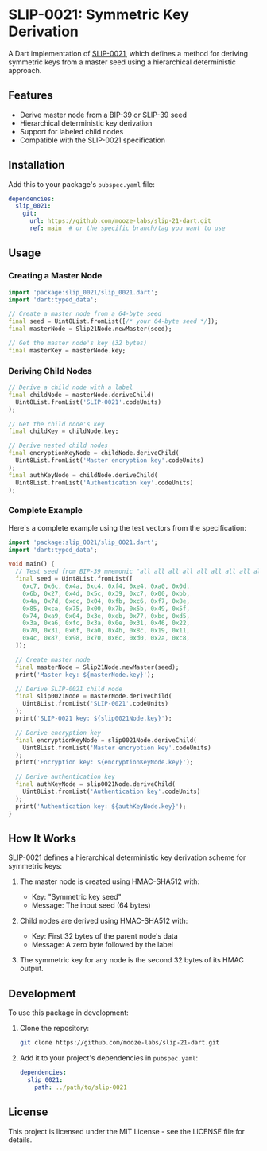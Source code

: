 <!-- 
This README describes the package. If you publish this package to pub.dev,
this README's contents appear on the landing page for your package.

For information about how to write a good package README, see the guide for
[writing package pages](https://dart.dev/tools/pub/writing-package-pages). 

For general information about developing packages, see the Dart guide for
[creating packages](https://dart.dev/guides/libraries/create-packages)
and the Flutter guide for
[developing packages and plugins](https://flutter.dev/to/develop-packages). 
-->

# SLIP-0021: Symmetric Key Derivation

A Dart implementation of [SLIP-0021](https://github.com/satoshilabs/slips/blob/master/slip-0021.md), which defines a method for deriving symmetric keys from a master seed using a hierarchical deterministic approach.

## Features

- Derive master node from a BIP-39 or SLIP-39 seed
- Hierarchical deterministic key derivation
- Support for labeled child nodes
- Compatible with the SLIP-0021 specification

## Installation

Add this to your package's `pubspec.yaml` file:

```yaml
dependencies:
  slip_0021:
    git:
      url: https://github.com/mooze-labs/slip-21-dart.git
      ref: main  # or the specific branch/tag you want to use
```

## Usage

### Creating a Master Node

```dart
import 'package:slip_0021/slip_0021.dart';
import 'dart:typed_data';

// Create a master node from a 64-byte seed
final seed = Uint8List.fromList([/* your 64-byte seed */]);
final masterNode = Slip21Node.newMaster(seed);

// Get the master node's key (32 bytes)
final masterKey = masterNode.key;
```

### Deriving Child Nodes

```dart
// Derive a child node with a label
final childNode = masterNode.deriveChild(
  Uint8List.fromList('SLIP-0021'.codeUnits)
);

// Get the child node's key
final childKey = childNode.key;

// Derive nested child nodes
final encryptionKeyNode = childNode.deriveChild(
  Uint8List.fromList('Master encryption key'.codeUnits)
);
final authKeyNode = childNode.deriveChild(
  Uint8List.fromList('Authentication key'.codeUnits)
);
```

### Complete Example

Here's a complete example using the test vectors from the specification:

```dart
import 'package:slip_0021/slip_0021.dart';
import 'dart:typed_data';

void main() {
  // Test seed from BIP-39 mnemonic "all all all all all all all all all all all all"
  final seed = Uint8List.fromList([
    0xc7, 0x6c, 0x4a, 0xc4, 0xf4, 0xe4, 0xa0, 0x0d,
    0x6b, 0x27, 0x4d, 0x5c, 0x39, 0xc7, 0x00, 0xbb,
    0x4a, 0x7d, 0xdc, 0x04, 0xfb, 0xc6, 0xf7, 0x8e,
    0x85, 0xca, 0x75, 0x00, 0x7b, 0x5b, 0x49, 0x5f,
    0x74, 0xa9, 0x04, 0x3e, 0xeb, 0x77, 0xbd, 0xd5,
    0x3a, 0xa6, 0xfc, 0x3a, 0x0e, 0x31, 0x46, 0x22,
    0x70, 0x31, 0x6f, 0xa0, 0x4b, 0x8c, 0x19, 0x11,
    0x4c, 0x87, 0x98, 0x70, 0x6c, 0xd0, 0x2a, 0xc8,
  ]);

  // Create master node
  final masterNode = Slip21Node.newMaster(seed);
  print('Master key: ${masterNode.key}');

  // Derive SLIP-0021 child node
  final slip0021Node = masterNode.deriveChild(
    Uint8List.fromList('SLIP-0021'.codeUnits)
  );
  print('SLIP-0021 key: ${slip0021Node.key}');

  // Derive encryption key
  final encryptionKeyNode = slip0021Node.deriveChild(
    Uint8List.fromList('Master encryption key'.codeUnits)
  );
  print('Encryption key: ${encryptionKeyNode.key}');

  // Derive authentication key
  final authKeyNode = slip0021Node.deriveChild(
    Uint8List.fromList('Authentication key'.codeUnits)
  );
  print('Authentication key: ${authKeyNode.key}');
}
```

## How It Works

SLIP-0021 defines a hierarchical deterministic key derivation scheme for symmetric keys:

1. The master node is created using HMAC-SHA512 with:
   - Key: "Symmetric key seed"
   - Message: The input seed (64 bytes)

2. Child nodes are derived using HMAC-SHA512 with:
   - Key: First 32 bytes of the parent node's data
   - Message: A zero byte followed by the label

3. The symmetric key for any node is the second 32 bytes of its HMAC output.

## Development

To use this package in development:

1. Clone the repository:
   ```bash
   git clone https://github.com/mooze-labs/slip-21-dart.git
   ```

2. Add it to your project's dependencies in `pubspec.yaml`:
   ```yaml
   dependencies:
     slip_0021:
       path: ../path/to/slip-0021
   ```

## License

This project is licensed under the MIT License - see the LICENSE file for details.

